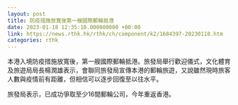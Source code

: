 ```yaml
---
layout: post
title: 防疫措施放寬後第一艘國際郵輪抵港
date: 2023-01-18 12:35:10.000000000 +08:00
link: https://news.rthk.hk/rthk/ch/component/k2/1684397-20230118.htm
categories: rthk
---
```


本港入境防疫措施放寬後，第一艘國際郵輪抵港。旅發局舉行歡迎儀式，文化體育及旅遊局局長楊潤雄表示，會聯同旅發局宣傳本港的郵輪旅遊，又說雖然現時旅客人數與疫情前有距離，但相信可以逐步回復至以往水平。

旅發局表示，已成功爭取至少16間郵輪公司，今年重返香港。
